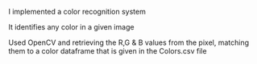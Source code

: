 I implemented a color recognition system 

It identifies any color in a given image

Used OpenCV and retrieving the R,G & B values from the pixel, matching them to a color dataframe that is given in the Colors.csv file